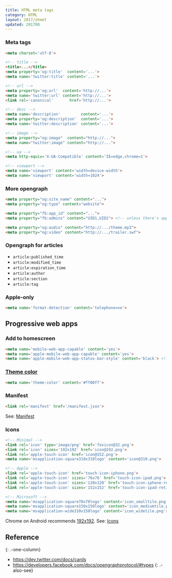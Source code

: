 ```yaml
---
title: HTML meta tags
category: HTML
layout: 2017/sheet
updated: 201708
---
```


### Meta tags

```html
<meta charset='utf-8'>
```

```html
<!-- title -->
<title>...</title>
<meta property='og:title'  content='...'>
<meta name='twitter:title' content='...'>
```

```html
<!-- url -->
<meta property='og:url'  content='http://...'>
<meta name='twitter:url' content='http://...'>
<link rel='canonical'       href='http://...'>
```

```html
<!-- desc -->
<meta name='description'         content='...'>
<meta property='og:description'  content='...'>
<meta name='twitter:description' content='...'>
```

```html
<!-- image -->
<meta property="og:image"  content="http://...">
<meta name="twitter:image" content="http://...">
```

```html
<!-- ua -->
<meta http-equiv='X-UA-Compatible' content='IE=edge,chrome=1'>
```

```html
<!-- viewport -->
<meta name='viewport' content='width=device-width'>
<meta name='viewport' content='width=1024'>
```

### More opengraph

```html
<meta property="og:site_name" content="...">
<meta property="og:type" content="website">
```

```html
<meta property="fb:app_id" content="...">
<meta property="fb:admins" content="UID1,UID2"> <!-- unless there's app_id -->
```

```html
<meta property="og:audio" content="http://.../theme.mp3">
<meta property="og:video" content="http://.../trailer.swf">
```

### Opengraph for articles

- `article:published_time`
- `article:modified_time`
- `article:expiration_time`
- `article:author`
- `article:section`
- `article:tag`

### Apple-only

```html
<meta name='format-detection' content='telephone=no'>
```

## Progressive web apps

### Add to homescreen

```html
<meta name='mobile-web-app-capable' content='yes'>
<meta name='apple-mobile-web-app-capable' content='yes'>
<meta name='apple-mobile-web-app-status-bar-style' content='black'> <!-- black | black-translucent | default -->
```

### [Theme color](https://developers.google.com/web/updates/2014/11/Support-for-theme-color-in-Chrome-39-for-Android)

```html
<meta name='theme-color' content='#ff00ff'>
```

### Manifest

```html
<link rel='manifest' href='/manifest.json'>
```

See: [Manifest](https://developers.google.com/web/fundamentals/engage-and-retain/web-app-manifest/)

### Icons

```html
<!-- Minimal -->
<link rel='icon' type='image/png' href='favicon@32.png'>
<link rel='icon' sizes='192x192' href='icon@192.png'>
<link rel='apple-touch-icon' href='icon@152.png'>
<meta name='msapplication-square310x310logo' content='icon@310.png'>
```

```html
<!-- Apple -->
<link rel='apple-touch-icon' href='touch-icon-iphone.png'>
<link rel='apple-touch-icon' sizes='76x76' href='touch-icon-ipad.png'>
<link rel='apple-touch-icon' sizes='120x120' href='touch-icon-iphone-retina.png'>
<link rel='apple-touch-icon' sizes='152x152' href='touch-icon-ipad-retina.png'>
```

```html
<!-- Microsoft -->
<meta name='msapplication-square70x70logo' content='icon_smalltile.png'>
<meta name='msapplication-square150x150logo' content='icon_mediumtile.png'>
<meta name='msapplication-wide310x150logo' content='icon_widetile.png'>
```

Chrome on Android recommends [192x192](https://developers.google.com/web/updates/2014/11/Support-for-theme-color-in-Chrome-39-for-Android).
See: [Icons](https://developers.google.com/web/fundamentals/design-and-ui/browser-customization/)

## Reference
{: .-one-column}

 * <https://dev.twitter.com/docs/cards>
 * <https://developers.facebook.com/docs/opengraphprotocol/#types>
{: .-also-see}
